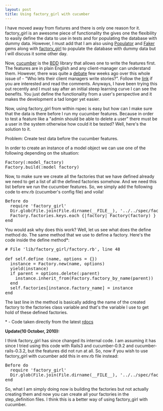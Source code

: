 ```yaml
---
layout: post
title: Using factory_girl with cucumber
---
```


I have moved away from fixtures and there is only one reason for it. factory\_girl is an awesome piece of functionality the gives one the flexibility to easily define the data to use in tests and for populating the database with dummy data. However, I must add that I am also using [Populator](<http://github.com/ryanb/populator/>) and [Faker](<http://github.com/yyyc514/faker/>) gems along with [factory\_girl](<http://github.com/thoughtbot/factory_girl>) to populate the database with dummy data but I will discuss it some other day.

Now, [cucumber](<http://github.com/aslakhellesoy/cucumber/>) is the [BDD](<http://en.wikipedia.org/wiki/Behavior_Driven_Development>) library that allows one to write the features first. The features are in plain English and any client-manager can understand them. However, there was quite a [debate](<http://www.rubyinside.com/coulda-a-cucumber-like-dsl-for-bdd-2461.html>) few weeks ago over this whole issue of - "Who lets their client managers write stories?". Follow the [link](<http://www.rubyinside.com/coulda-a-cucumber-like-dsl-for-bdd-2461.html>) if you are interested and read the comments. Anyways, I have been trying this out recently and I must say after an initial steep learning curve I can see the benefits. You just define the functionality from a user's perspective and it makes the development a tad longer yet easier.

Now, using factory\_girl from within rspec is easy but how can I make sure that the data is there before I run my cucumber features. Because in order to test a feature like a "admin should be able to delete a user" there must be a user in the system otherwise how could it be tested? Well, here's the solution to it.

Problem: Create test data before the cucumber features.

In order to create an instance of a model object we can use one of the following depending on the situation:

<pre>Factory(:model_factory)
Factory.build(:model_factory)
</pre>

Now, to make sure we create all the factories that we have defined already we need to get a list of all the defined factories somehow. And we need this list before we run the cucumber features. So, we simply add the following code to env.rb (cucumber's config file) and voila!

<pre>Before do
  require 'factory_girl'
  Dir.glob(File.join(File.dirname(__FILE__), '../../spec/factories/*.rb')).each {|f| require f }  
  Factory.factories.keys.each {|factory| Factory(factory) }
end
</pre>

You would ask why does this work? Well, let us see what does the define method do. The same method that we use to define a factory. Here's the code inside the define method\*:

<pre># File 'lib/factory_girl/factory.rb', line 48

def self.define (name, options = {})
  instance = Factory.new(name, options)
  yield(instance)
  if parent = options.delete(:parent)
    instance.inherit_from(Factory.factory_by_name(parent))
  end    
  self.factories[instance.factory_name] = instance
end
</pre>

The last line in the method is basically adding the name of the created factory to the factories class variable and that's the variable I use to get hold of these defined factories.

\* - Code taken directly from the latest [rdocs](<http://rdoc.info/projects/thoughtbot/factory_girl>)

**Update(10 October, 2010):**<br>

 I think factory\_girl has since changed its internal code. I am assuming it has since I tried using this code with Rails3 and cucumber-0.9.2 and cucumber-rails-0.3.2, but the features did not run at all. So, now if you wish to use factory\_girl with cucumber add this in env.rb file instead:

<pre>Before do
  require 'factory_girl'
  Dir.glob(File.join(File.dirname(__FILE__), '../../spec/factories/*.rb')).each {|f| require f }  
end
</pre>

So, what I am simply doing now is building the factories but not actually creating them and now you can create all your factories in the step\_definition files. I think this is a better way of using factory\_girl with cucumber.